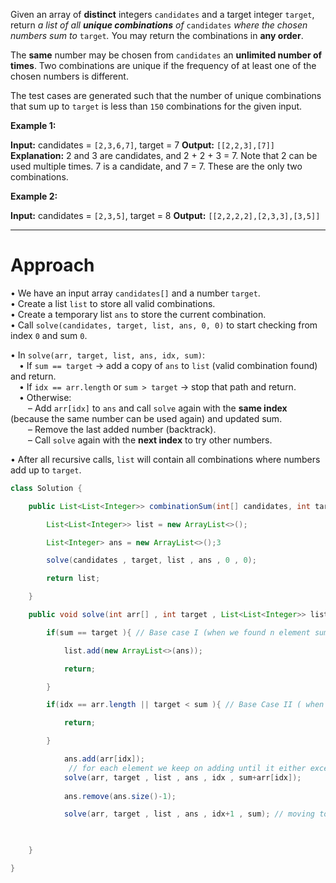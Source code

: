Given an array of **distinct** integers `candidates` and a target integer `target`, return _a list of all **unique combinations** of_ `candidates` _where the chosen numbers sum to_ `target`_._ You may return the combinations in **any order**.

The **same** number may be chosen from `candidates` an **unlimited number of times**. Two combinations are unique if the frequency of at least one of the chosen numbers is different.

The test cases are generated such that the number of unique combinations that sum up to `target` is less than `150` combinations for the given input.

**Example 1:**

**Input:** candidates = `[2,3,6,7]`, target = 7
**Output:** `[[2,2,3],[7]]`
**Explanation:**
2 and 3 are candidates, and 2 + 2 + 3 = 7. Note that 2 can be used multiple times.
7 is a candidate, and 7 = 7.
These are the only two combinations.

**Example 2:**

**Input:** candidates = `[2,3,5]`, target = 8
**Output:** `[[2,2,2,2],[2,3,3],[3,5]]`

---
# Approach 
• We have an input array `candidates[]` and a number `target`.  
• Create a list `list` to store all valid combinations.  
• Create a temporary list `ans` to store the current combination.  
• Call `solve(candidates, target, list, ans, 0, 0)` to start checking from index `0` and sum `0`.

• In `solve(arr, target, list, ans, idx, sum)`:  
 • If `sum == target` → add a copy of `ans` to `list` (valid combination found) and return.  
 • If `idx == arr.length` or `sum > target` → stop that path and return.  
 • Otherwise:  
  – Add `arr[idx]` to `ans` and call `solve` again with the **same index** (because the same number can be used again) and updated sum.  
  – Remove the last added number (backtrack).  
  – Call `solve` again with the **next index** to try other numbers.

• After all recursive calls, `list` will contain all combinations where numbers add up to `target`.

```java
class Solution {

    public List<List<Integer>> combinationSum(int[] candidates, int target) {

        List<List<Integer>> list = new ArrayList<>();

        List<Integer> ans = new ArrayList<>();3

        solve(candidates , target, list , ans , 0 , 0);

        return list;

    }

    public void solve(int arr[] , int target , List<List<Integer>> list , List<Integer> ans , int idx , int sum ){

        if(sum == target ){ // Base case I (when we found n element sum == target)

            list.add(new ArrayList<>(ans));

            return;

        }

        if(idx == arr.length || target < sum ){ // Base Case II ( when sum is greater than target or when array element ends)

            return;

        }

            ans.add(arr[idx]);
			 // for each element we keep on adding until it either exceed or becomes equal to target
            solve(arr, target , list , ans , idx , sum+arr[idx]); 
          
            ans.remove(ans.size()-1);  

            solve(arr, target , list , ans , idx+1 , sum); // moving to next element

  

    }

}
```




